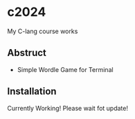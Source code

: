 # c2024
My C-lang course works

## Abstruct

- Simple Wordle Game for Terminal

## Installation

Currently Working! Please wait fot update!
